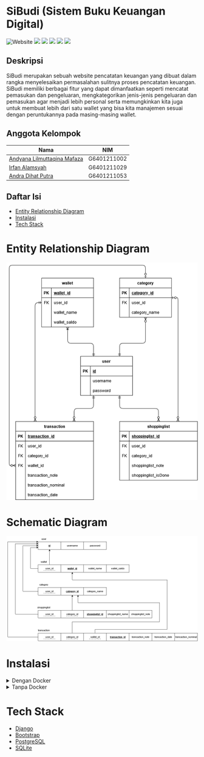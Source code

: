 # SiBudi (Sistem Buku Keuangan Digital)
![Website](https://img.shields.io/website?url=http%3A%2F%2F34.101.175.204%3A44444%2F)
![](https://img.shields.io/badge/Django-092E20?style=flat&logo=django&logoColor=white)
![](https://img.shields.io/badge/Bootstrap-563D7C?style=flat&&logo=bootstrap&logoColor=white)
![](https://img.shields.io/badge/PostgreSQL-316192?style=flat&&logo=postgresql&logoColor=white)
![](https://img.shields.io/badge/SQLite-07405E?style=flat&logo=sqlite&logoColor=white)
![](https://img.shields.io/badge/Google_Cloud-4285F4?style=flat&&logo=google-cloud&logoColor=white)
## Deskripsi
 SiBudi merupakan sebuah website pencatatan keuangan yang dibuat dalam rangka menyelesaikan permasalahan sulitnya proses pencatatan keuangan. SiBudi memiliki berbagai fitur yang dapat dimanfaatkan seperti mencatat pemasukan dan pengeluaran, mengkategorikan jenis-jenis pengeluaran dan pemasukan agar menjadi lebih personal serta memungkinkan kita juga untuk membuat lebih dari satu wallet yang bisa kita manajemen sesuai dengan peruntukannya pada masing-masing wallet. 
## Anggota Kelompok
|Nama|NIM|
|--|--|
|[Andyana Lilmuttaqina Mafaza](https://github.com/andyanamafaza4)|G6401211002
|[Irfan Alamsyah](https://github.com/irfanalmsyah)|G6401211029|
|[Andra Dihat Putra](https://github.com/andradp)|G6401211053|

## Daftar Isi
- [Entity Relationship Diagram](#entity-relationship-diagram)
- [Instalasi](#instalasi)
- [Tech Stack](#tech-stack)

# Entity Relationship Diagram
![ERD](static/entityrelationaldiagram.png)

# Schematic Diagram
![Schematic Diagram](static/schematicdiagram.png)

# Instalasi
<details>
    <summary>Dengan Docker</summary>
    <p>

## Prasyarat
- [Docker](https://docs.docker.com/get-docker/)

### 1. Clone repository ini
```bash
git clone https://github.com/irfanalmsyah/projectBasisData.git
```
### 2. Masuk ke direktori repository
```bash
cd projectBasisData
```
### 3. Buat file `.env` dari file [`.env.example`](.env.example)
```bash
cp .env.example .env
```
### 4. Jalankan docker-compose
```bash
docker-compose up
```
> server akan berjalan di `http://localhost:44444`
</details>
<details>
    <summary>Tanpa Docker</summary>
    <p>

## Prasyarat
- Python 3.9 atau lebih tinggi
- PostgreSQL jika ingin menggunakan database PostgreSQL
### 1. Clone repository ini
```bash 
git clone https://github.com/irfanalmsyah/projectBasisData.git
```
### 2. Masuk ke direktori
```bash
cd projectBasisData
```
### 3. Install dependensi
```bash
pip3 install -r requirements.txt
```
atau
```bash
python3 -m pip install -r requirements.txt
```
### 4. Buat file .env sesuai dengan [`.env.example`](.env.example)
```bash
cp .env.example .env
```
### 5. Masuk ke direktori `backend`
```bash
cd backend
```
### 6. Migrasi database
```bash
python3 manage.py makemigrations && python3 manage.py migrate
```
## 7. Jalankan server
```bash
python3 manage.py runserver
```
> Server akan berjalan di `http://localhost:8000`</p>
</details>

# Tech Stack
- [Django](https://www.djangoproject.com/)
- [Bootstrap](https://getbootstrap.com/)
- [PostgreSQL](https://www.postgresql.org/)
- [SQLite](https://www.sqlite.org/index.html)




